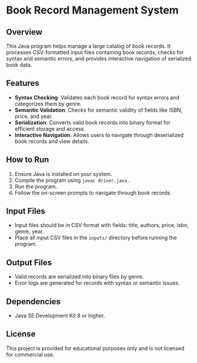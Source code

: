 # Book Record Management System

## Overview
This Java program helps manage a large catalog of book records. It processes CSV-formatted input files containing book records, checks for syntax and semantic errors, and provides interactive navigation of serialized book data.

## Features
- **Syntax Checking**: Validates each book record for syntax errors and categorizes them by genre.
- **Semantic Validation**: Checks for semantic validity of fields like ISBN, price, and year.
- **Serialization**: Converts valid book records into binary format for efficient storage and access.
- **Interactive Navigation**: Allows users to navigate through deserialized book records and view details.

## How to Run
1. Ensure Java is installed on your system.
2. Compile the program using `javac driver.java` .
3. Run the program.
4. Follow the on-screen prompts to navigate through book records.

## Input Files
- Input files should be in CSV format with fields: title, authors, price, isbn, genre, year.
- Place all input CSV files in the `inputs/` directory before running the program.

## Output Files
- Valid records are serialized into binary files by genre.
- Error logs are generated for records with syntax or semantic issues.

## Dependencies
- Java SE Development Kit 8 or higher.

## License
This project is provided for educational purposes only and is not licensed for commercial use.


